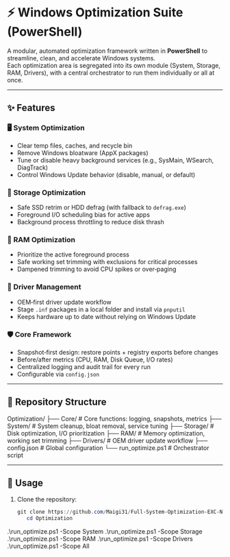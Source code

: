 # ⚡ Windows Optimization Suite (PowerShell)

A modular, automated optimization framework written in **PowerShell** to streamline, clean, and accelerate Windows systems.  
Each optimization area is segregated into its own module (System, Storage, RAM, Drivers), with a central orchestrator to run them individually or all at once.

---

## ✨ Features

### 🖥️ System Optimization
- Clear temp files, caches, and recycle bin  
- Remove Windows bloatware (AppX packages)  
- Tune or disable heavy background services (e.g., SysMain, WSearch, DiagTrack)  
- Control Windows Update behavior (disable, manual, or default)  

### 💾 Storage Optimization
- Safe SSD retrim or HDD defrag (with fallback to `defrag.exe`)  
- Foreground I/O scheduling bias for active apps  
- Background process throttling to reduce disk thrash  

### 🧠 RAM Optimization
- Prioritize the active foreground process  
- Safe working set trimming with exclusions for critical processes  
- Dampened trimming to avoid CPU spikes or over‑paging  

### 🔧 Driver Management
- OEM‑first driver update workflow  
- Stage `.inf` packages in a local folder and install via `pnputil`  
- Keeps hardware up to date without relying on Windows Update  

### 🛡️ Core Framework
- Snapshot‑first design: restore points + registry exports before changes  
- Before/after metrics (CPU, RAM, Disk Queue, I/O rates)  
- Centralized logging and audit trail for every run  
- Configurable via `config.json`  

---

## 📂 Repository Structure
Optimization/
├── Core/        # Core functions: logging, snapshots, metrics
├── System/      # System cleanup, bloat removal, service tuning 
├── Storage/     # Disk optimization, I/O prioritization 
├── RAM/         # Memory optimization, working set trimming 
├── Drivers/     # OEM driver update workflow 
├── config.json  # Global configuration 
└── run_optimize.ps1  # Orchestrator script

---

## 🚀 Usage

1. Clone the repository:
   ```powershell
   git clone https://github.com/Maigi31/Full-System-Optimization-EXC-Network/
      cd Optimization
.\run_optimize.ps1 -Scope System
.\run_optimize.ps1 -Scope Storage
.\run_optimize.ps1 -Scope RAM
.\run_optimize.ps1 -Scope Drivers
.\run_optimize.ps1 -Scope All
